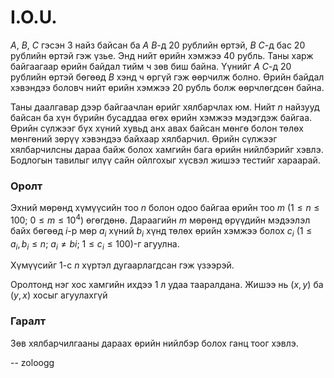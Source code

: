 I.O.U.
======

$A$, $B$, $C$ гэсэн 3 найз байсан ба $A$ $B$-д $20$ рублийн өртэй, $B$ $C$-д бас $20$ рублийн өртэй гэж үзье. Энд нийт өрийн хэмжээ $40$ рубль. Таны харж байгаагаар өрийн байдал тийм ч зөв биш байна. Үүнийг $A$ $C$-д $20$ рублийн өртэй бөгөөд $B$ хэнд ч өргүй гэж өөрчилж болно. Өрийн байдал хэвэндээ боловч нийт өрийн хэмжээ $20$ рубль болж өөрчлөгдсөн байна.

Таны даалгавар дээр байгаачлан өрийг хялбарчлах юм. Нийт $n$ найзууд байсан ба хүн бүрийн бусаддаа өгөх өрийн хэмжээ мэдэгдэж байгаа. Өрийн сүлжээг бүх хүний хувьд анх авах байсан мөнгө болон төлөх мөнгөний зөрүү хэвэндээ байхаар хялбарчил. Өрийн сүлжээг хялбарчилсны дараа байж болох хамгийн бага өрийн нийлбэрийг хэвлэ. Бодлогын тавилыг илүү сайн ойлгохыг хүсвэл жишээ тестийг хараарай.

### Оролт

Эхний мөрөнд хүмүүсийн тоо $n$ болон одоо байгаа өрийн тоо $m$ ($1 ≤ n ≤ 100$; $0 ≤ m ≤ 10^4$) өгөгдөнө. Дараагийн $m$ мөрөнд өрүүдийн мэдээлэл байх бөгөөд $i$-р мөр $a_i$ хүний $b_i$ хүнд төлөх өрийн хэмжээ болох $c_i$ ($1 ≤ a_i, b_i ≤ n$; $a_i ≠ bi$; $1 ≤ c_i ≤ 100$)-г агуулна.

Хүмүүсийг $1$-с $n$ хүртэл дугаарлагдсан гэж үзээрэй.

Оролтонд нэг хос хамгийн ихдээ $1$ л удаа тааралдана. Жишээ нь ($x, y$) ба ($y, x$) хосыг агуулахгүй

### Гаралт

Зөв хялбарчилгааны дараах өрийн нийлбэр болох ганц тоог хэвлэ.

-- zoloogg
